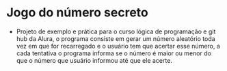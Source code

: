 # Jogo do número secreto

* Projeto de exemplo e prática para o curso lógica de programação e git hub da Alura, o programa consiste em gerar um número aleatório toda vez em que for recarregado e o usuário tem que acertar esse número, a cada tentativa o programa informa se o número é maior ou menor do que o número que usuário informou até que ele acerte.
